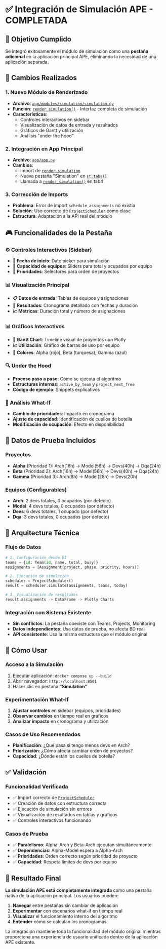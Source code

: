 # ✅ Integración de Simulación APE - COMPLETADA

## 🎯 Objetivo Cumplido

Se integró exitosamente el módulo de simulación como una **pestaña adicional** en la aplicación principal APE, eliminando la necesidad de una aplicación separada.

## 🔧 Cambios Realizados

### 1. **Nuevo Módulo de Renderizado**
- **Archivo**: [`app/modules/simulation/simulation.py`](app/modules/simulation/simulation.py:1)
- **Función**: [`render_simulation()`](app/modules/simulation/simulation.py:8) - Interfaz completa de simulación
- **Características**:
  - Controles interactivos en sidebar
  - Visualización de datos de entrada y resultados
  - Gráficos de Gantt y utilización
  - Análisis "under the hood"

### 2. **Integración en App Principal**
- **Archivo**: [`app/app.py`](app/app.py:1)
- **Cambios**:
  - Import de [`render_simulation`](app/app.py:5)
  - Nueva pestaña "Simulation" en [`st.tabs()`](app/app.py:16)
  - Llamada a [`render_simulation()`](app/app.py:27) en tab4

### 3. **Corrección de Imports**
- **Problema**: Error de import `schedule_assignments` no existía
- **Solución**: Uso correcto de [`ProjectScheduler`](app/modules/simulation/simulation.py:7) como clase
- **Estructura**: Adaptación a la API real del módulo

## 🎮 Funcionalidades de la Pestaña

### ⚙️ Controles Interactivos (Sidebar)
- **📅 Fecha de inicio**: Date picker para simulación
- **👥 Capacidad de equipos**: Sliders para total y ocupados por equipo
- **🎯 Prioridades**: Selectores para orden de proyectos

### 📊 Visualización Principal
- **📋 Datos de entrada**: Tablas de equipos y asignaciones
- **🎯 Resultados**: Cronograma detallado con fechas y duración
- **📈 Métricas**: Duración total y número de asignaciones

### 📊 Gráficos Interactivos
- **📅 Gantt Chart**: Timeline visual de proyectos con Plotly
- **📈 Utilización**: Gráfico de barras de uso por equipo
- **🎨 Colores**: Alpha (rojo), Beta (turquesa), Gamma (azul)

### 🔍 Under the Hood
- **Proceso paso a paso**: Cómo se ejecuta el algoritmo
- **Estructuras internas**: `active_by_team` y `project_next_free`
- **Código de ejemplo**: Snippets explicativos

### 🎲 Análisis What-If
- **Cambio de prioridades**: Impacto en cronograma
- **Ajuste de capacidad**: Identificación de cuellos de botella
- **Modificación de ocupación**: Efecto en disponibilidad

## 🧪 Datos de Prueba Incluidos

### Proyectos
- **Alpha** (Prioridad 1): Arch(16h) → Model(56h) → Devs(40h) → Dqa(24h)
- **Beta** (Prioridad 2): Arch(16h) → Model(56h) → Devs(40h) → Dqa(24h)
- **Gamma** (Prioridad 3): Arch(8h) → Model(28h) → Devs(20h)

### Equipos (Configurables)
- **Arch**: 2 devs totales, 0 ocupados (por defecto)
- **Model**: 4 devs totales, 0 ocupados (por defecto)
- **Devs**: 6 devs totales, 1 ocupado (por defecto)
- **Dqa**: 3 devs totales, 0 ocupados (por defecto)

## 🔧 Arquitectura Técnica

### Flujo de Datos
```python
# 1. Configuración desde UI
teams = {id: Team(id, name, total, busy)}
assignments = [Assignment(project, phase, priority, hours)]

# 2. Ejecución de simulación
scheduler = ProjectScheduler()
result = scheduler.simulate(assignments, teams, today)

# 3. Visualización de resultados
result.assignments -> DataFrame -> Plotly Charts
```

### Integración con Sistema Existente
- **Sin conflictos**: La pestaña coexiste con Teams, Projects, Monitoring
- **Datos independientes**: Usa datos de prueba, no afecta BD real
- **API consistente**: Usa la misma estructura que el módulo original

## 🚀 Cómo Usar

### Acceso a la Simulación
1. Ejecutar aplicación: `docker compose up --build`
2. Abrir navegador: `http://localhost:8501`
3. Hacer clic en pestaña **"Simulation"**

### Experimentación What-If
1. **Ajustar controles** en sidebar (equipos, prioridades)
2. **Observar cambios** en tiempo real en gráficos
3. **Analizar impacto** en cronograma y utilización

### Casos de Uso Recomendados
- **Planificación**: ¿Qué pasa si tengo menos devs en Arch?
- **Priorización**: ¿Cómo afecta cambiar orden de proyectos?
- **Capacidad**: ¿Dónde están los cuellos de botella?

## ✅ Validación

### Funcionalidad Verificada
- ✅ Import correcto de [`ProjectScheduler`](app/modules/simulation/scheduler.py:14)
- ✅ Creación de datos con estructura correcta
- ✅ Ejecución de simulación sin errores
- ✅ Visualización de resultados en tablas y gráficos
- ✅ Controles interactivos funcionando

### Casos de Prueba
- ✅ **Paralelismo**: Alpha-Arch y Beta-Arch ejecutan simultáneamente
- ✅ **Dependencias**: Alpha-Model espera a Alpha-Arch
- ✅ **Prioridades**: Orden correcto según prioridad de proyecto
- ✅ **Capacidad**: Respeta límites de devs por equipo

## 🎉 Resultado Final

**La simulación APE está completamente integrada** como una pestaña nativa de la aplicación principal. Los usuarios pueden:

1. **Navegar** entre pestañas sin cambiar de aplicación
2. **Experimentar** con escenarios what-if en tiempo real
3. **Visualizar** el funcionamiento interno del algoritmo
4. **Entender** cómo se calculan los cronogramas

La integración mantiene toda la funcionalidad del módulo original mientras proporciona una experiencia de usuario unificada dentro de la aplicación APE existente.